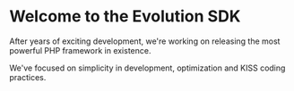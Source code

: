 # Welcome to the Evolution SDK

After years of exciting development, we're working on releasing the most powerful PHP framework in existence.

We've focused on simplicity in development, optimization and KISS coding practices.
